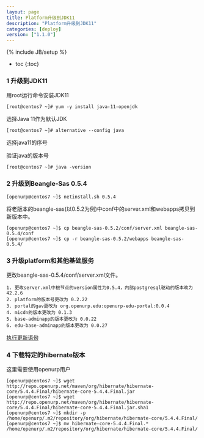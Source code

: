 ```yaml
---
layout: page
title: Platform升级到JDK11
description: "Platform升级到JDK11"
categories: [deploy]
version: ["1.1.0"]
---
```

{% include JB/setup %}

* toc
{:toc}

### 1 升级到JDK11

用root运行命令安装JDK11

    [root@centos7 ~]# yum -y install java-11-openjdk

选择Java 11作为默认JDK

    [root@centos7 ~]# alternative --config java

选择java11的序号


验证java的版本号

    [root@centos7 ~]# java -version

### 2 升级到Beangle-Sas 0.5.4

    [openurp@centos7 ~]$ netinstall.sh 0.5.4

将老版本的beangle-sas(以0.5.2为例)中conf中的server.xml和webapps拷贝到新版本中。

    [openurp@centos7 ~]$ cp beangle-sas-0.5.2/conf/server.xml beangle-sas-0.5.4/conf
    [openurp@centos7 ~]$ cp -r beangle-sas-0.5.2/webapps beangle-sas-0.5.4/

### 3 升级platform和其他基础服务

更改beangle-sas-0.5.4/conf/server.xml文件。

    1. 更改server.xml中根节点的version属性为0.5.4，内部postgresql驱动的版本改为42.2.6
    2. platform的版本号更改为 0.2.22
    3. portal的gav更改为 org.openurp.edu:openurp-edu-portal:0.0.4
    4. micdn的版本更改为 0.1.3
    5. base-adminapp的版本更改为 0.0.22
    6. edu-base-adminapp的版本更改为 0.0.27

   [执行更新语句](/ddl/platform/0.2.18_0.2.19.sql)

### 4 下载特定的hibernate版本

这里需要使用openurp用户

    [openurp@centos7 ~]$ wget http://repo.openurp.net/maven/org/hibernate/hibernate-core/5.4.4.Final/hibernate-core-5.4.4.Final.jar
    [openurp@centos7 ~]$ wget http://repo.openurp.net/maven/org/hibernate/hibernate-core/5.4.4.Final/hibernate-core-5.4.4.Final.jar.sha1
    [openurp@centos7 ~]$ mkdir -p /home/openurp/.m2/repository/org/hibernate/hibernate-core/5.4.4.Final/
    [openurp@centos7 ~]$ mv hibernate-core-5.4.4.Final.* /home/openurp/.m2/repository/org/hibernate/hibernate-core/5.4.4.Final/

